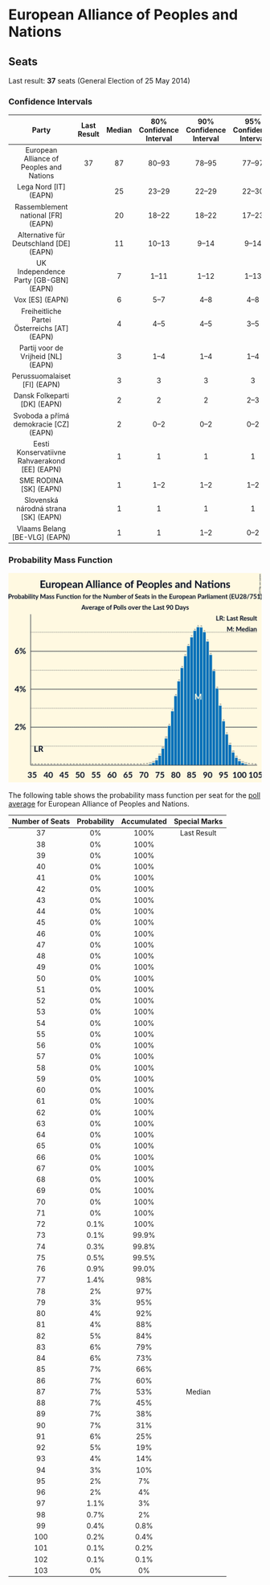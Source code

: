# European Alliance of Peoples and Nations

## Seats

Last result: **37** seats (General Election of 25 May 2014)

### Confidence Intervals

| Party | Last Result | Median | 80% Confidence Interval | 90% Confidence Interval | 95% Confidence Interval | 99% Confidence Interval |
|:-----:|:-----------:|:------:|:-----------------------:|:-----------------------:|:-----------------------:|:-----------------------:|
| European Alliance of Peoples and Nations | 37 | 87 | 80–93 | 78–95 | 77–97 | 75–99 |
| Lega Nord [IT] (EAPN) | | 25 | 23–29 | 22–29 | 22–30 | 21–31 |
| Rassemblement national [FR] (EAPN) | | 20 | 18–22 | 18–22 | 17–23 | 17–23 |
| Alternative für Deutschland [DE] (EAPN) | | 11 | 10–13 | 9–14 | 9–14 | 8–15 |
| UK Independence Party [GB-GBN] (EAPN) | | 7 | 1–11 | 1–12 | 1–13 | 1–14 |
| Vox [ES] (EAPN) | | 6 | 5–7 | 4–8 | 4–8 | 3–9 |
| Freiheitliche Partei Österreichs [AT] (EAPN) | | 4 | 4–5 | 4–5 | 3–5 | 3–5 |
| Partij voor de Vrijheid [NL] (EAPN) | | 3 | 1–4 | 1–4 | 1–4 | 1–4 |
| Perussuomalaiset [FI] (EAPN) | | 3 | 3 | 3 | 3 | 3 |
| Dansk Folkeparti [DK] (EAPN) | | 2 | 2 | 2 | 2–3 | 2–3 |
| Svoboda a přímá demokracie [CZ] (EAPN) | | 2 | 0–2 | 0–2 | 0–2 | 0–3 |
| Eesti Konservatiivne Rahvaerakond [EE] (EAPN) | | 1 | 1 | 1 | 1 | 1–2 |
| SME RODINA [SK] (EAPN) | | 1 | 1–2 | 1–2 | 1–2 | 1–2 |
| Slovenská národná strana [SK] (EAPN) | | 1 | 1 | 1 | 1 | 0–1 |
| Vlaams Belang [BE-VLG] (EAPN) | | 1 | 1 | 1–2 | 0–2 | 0–2 |

### Probability Mass Function

![Graph with seats probability mass function not yet produced](average-2019-04-15-seats-pmf-europeanallianceofpeoplesandnations.png "Seats Probability Mass Function")

The following table shows the probability mass function per seat for the [poll average](average-2019-04-15.html) for European Alliance of Peoples and Nations.

| Number of Seats | Probability | Accumulated | Special Marks |
|:---------------:|:-----------:|:-----------:|:-------------:|
| 37 | 0% | 100% | Last Result |
| 38 | 0% | 100% |  |
| 39 | 0% | 100% |  |
| 40 | 0% | 100% |  |
| 41 | 0% | 100% |  |
| 42 | 0% | 100% |  |
| 43 | 0% | 100% |  |
| 44 | 0% | 100% |  |
| 45 | 0% | 100% |  |
| 46 | 0% | 100% |  |
| 47 | 0% | 100% |  |
| 48 | 0% | 100% |  |
| 49 | 0% | 100% |  |
| 50 | 0% | 100% |  |
| 51 | 0% | 100% |  |
| 52 | 0% | 100% |  |
| 53 | 0% | 100% |  |
| 54 | 0% | 100% |  |
| 55 | 0% | 100% |  |
| 56 | 0% | 100% |  |
| 57 | 0% | 100% |  |
| 58 | 0% | 100% |  |
| 59 | 0% | 100% |  |
| 60 | 0% | 100% |  |
| 61 | 0% | 100% |  |
| 62 | 0% | 100% |  |
| 63 | 0% | 100% |  |
| 64 | 0% | 100% |  |
| 65 | 0% | 100% |  |
| 66 | 0% | 100% |  |
| 67 | 0% | 100% |  |
| 68 | 0% | 100% |  |
| 69 | 0% | 100% |  |
| 70 | 0% | 100% |  |
| 71 | 0% | 100% |  |
| 72 | 0.1% | 100% |  |
| 73 | 0.1% | 99.9% |  |
| 74 | 0.3% | 99.8% |  |
| 75 | 0.5% | 99.5% |  |
| 76 | 0.9% | 99.0% |  |
| 77 | 1.4% | 98% |  |
| 78 | 2% | 97% |  |
| 79 | 3% | 95% |  |
| 80 | 4% | 92% |  |
| 81 | 4% | 88% |  |
| 82 | 5% | 84% |  |
| 83 | 6% | 79% |  |
| 84 | 6% | 73% |  |
| 85 | 7% | 66% |  |
| 86 | 7% | 60% |  |
| 87 | 7% | 53% | Median |
| 88 | 7% | 45% |  |
| 89 | 7% | 38% |  |
| 90 | 7% | 31% |  |
| 91 | 6% | 25% |  |
| 92 | 5% | 19% |  |
| 93 | 4% | 14% |  |
| 94 | 3% | 10% |  |
| 95 | 2% | 7% |  |
| 96 | 2% | 4% |  |
| 97 | 1.1% | 3% |  |
| 98 | 0.7% | 2% |  |
| 99 | 0.4% | 0.8% |  |
| 100 | 0.2% | 0.4% |  |
| 101 | 0.1% | 0.2% |  |
| 102 | 0.1% | 0.1% |  |
| 103 | 0% | 0% |  |


